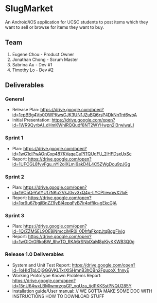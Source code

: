 # SlugMarket
An Android/iOS application for UCSC students to post items which they want to
sell or browse for items they want to buy.

## Team
1. Eugene Chou - Product Owner
2. Jonathan Chong - Scrum Master
3. Sabrina Au - Dev #1
4. Timothy Lo - Dev #2

## Deliverables

### General
+ Release Plan: https://drive.google.com/open?id=1cpBBg4Vp0OWPKwsGJK3UN1JZuBQ6rsP4DkNnTrd6woA
+ Initial Presentation: https://drive.google.com/open?id=1WR9QyrbAI_dHmKWhlRQQudf8NT2WYHwpn2I3rwiwaLI

### Sprint 1
+ Plan: https://drive.google.com/open?id=1wG1clPwAOnCxp487KVaqaCuPlTQUdFU_2lHFDsxUxSc
+ Report: https://drive.google.com/open?id=1UFOGL8fvvFgu_nYi2olXLmi6akD4L4C5ZWgDou9zJGg

### Sprint 2
+ Plan: https://drive.google.com/open?id=1VC5QeYatYUf7NKu2VkJ0vv3xQ4p-LYCPtievqwX2lxE
+ Report: https://drive.google.com/open?id=1pr9u67bgjlBnZZ9yBl4epqFyB7lr4pffilq-gEkcGjA 

### Sprint 3
+ Plan: https://drive.google.com/open?id=1QrZZMSEL9OE8jNmcciMR0i_0DhfaFkqzJtqBggFivjg
+ Report: https://drive.google.com/open?id=1wOIOrGRkoBW_8hvTO_RKA6rSNblXaM8pKiyKKWB3Q0g

### Release 1.0 Deliverables 
+ System and Unit Test Report: https://drive.google.com/open?id=1oHIdTpLOjGGGVKLTxrXISHmnB3hOBn2FgucoX_fnnyE
+ Working ProtoType Known Problems Report: https://drive.google.com/open?id=15nU64wxLBMlwmrzgsGP_oqUza_tjdPKKSstPNQU285Y
+ Installation guide/User manual: // WE GOTTA MAKE SOME DOC WITH INSTRUCTIONS HOW TO DOWNLOAD STUFF

